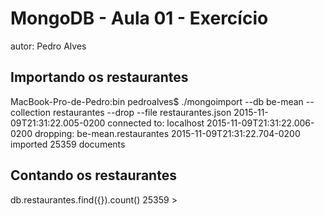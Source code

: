 # MongoDB - Aula 01 - Exercício
autor: Pedro Alves

## Importando os restaurantes

MacBook-Pro-de-Pedro:bin pedroalves$ ./mongoimport --db be-mean --collection restaurantes --drop --file restaurantes.json
2015-11-09T21:31:22.005-0200	connected to: localhost
2015-11-09T21:31:22.006-0200	dropping: be-mean.restaurantes
2015-11-09T21:31:22.704-0200	imported 25359 documents

## Contando os restaurantes

  db.restaurantes.find({}).count()
	25359
	>

